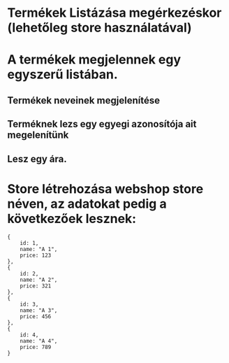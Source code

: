 # Termékek Listázása megérkezéskor (lehetőleg store használatával)

#  A termékek megjelennek egy egyszerű listában. 
## Termékek neveinek megjelenítése 
## Terméknek  lezs egy egyegi azonosítója ait megelenítünk
## Lesz egy ára. 



# Store létrehozása webshop store néven, az adatokat pedig a következőek  lesznek: 


    {
        id: 1,
        name: "A 1",
        price: 123
    },
    {
        id: 2,
        name: "A 2",
        price: 321
    },
    {
        id: 3,
        name: "A 3",
        price: 456
    },
    {
        id: 4,
        name: "A 4",
        price: 789
    }
